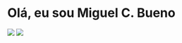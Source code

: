 # Olá, eu sou Miguel C. Bueno
<div style="heigth="600px">
  <img src="https://github-readme-stats.vercel.app/api?username=M1guel-cb&show_icons=true&title_color=f00&bg_color=141414&text_color=fafafa&icon_color=f00&locale=pt-br&border_radius=12" style="heigth=100%"></img>
  <img src="https://github-readme-stats.vercel.app/api/top-langs/?username=m1guel-cb&size_weight=0.5&count_weight=0.5&layout=pie&title_color=f00&bg_color=141414&text_color=fafafa&locale=pt-br&border_radius=12" style="heigth=100%"></img>
</div>
